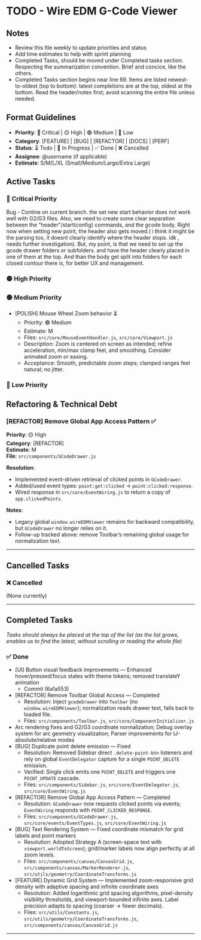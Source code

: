 # TODO - Wire EDM G-Code Viewer

## Notes
- Review this file weekly to update priorities and status
- Add time estimates to help with sprint planning
- Completed Tasks, should be moved under Completed tasks section. Respecting the summarization convention. Brief and concice, like the others.
- Completed Tasks section begins near line 69. Items are listed newest-to-oldest (top to bottom): latest completions are at the top, oldest at the bottom. Read the header/notes first; avoid scanning the entire file unless needed.

## Format Guidelines
- **Priority**: 🔴 Critical | 🟡 High | 🟢 Medium | 🔵 Low
- **Category**: [FEATURE] | [BUG] | [REFACTOR] | [DOCS] | [PERF]
- **Status**: ⏳ Todo | 🔄 In Progress | ✅ Done | ❌ Cancelled
- **Assignee**: @username (if applicable)
- **Estimate**: S/M/L/XL (Small/Medium/Large/Extra Large)

## Active Tasks

### 🔴 Critical Priority

Bug - Contine on current branch. the set new start behavior does not work well with G2/G3 files. Also, we need to create some clear separation between the "header"/start(config) commands, and the gcode body. Right now when setting new point, the header also gets moved.( i think it might be the parsing too, it doesnt clearly identify where the header stops. idk , needs further investigation). But, my point, is that we need to set up the gcode drawer folders or subfolders. and have the header clearly placed in one of them at the top. And than the body get split into folders for each closed contour there is, for better UX and management.

### 🟡 High Priority

<!-- none currently -->

### 🟢 Medium Priority


- [POLISH] Mouse Wheel Zoom behavior ⏳
  - Priority: 🟢 Medium
   - Estimate: M
  - Files: `src/core/MouseEventHandler.js`, `src/core/Viewport.js`
  - Description: Zoom is centered on screen as intended; refine acceleration, min/max clamp feel, and smoothing. Consider animated zoom or easing.
  - Acceptance: Smooth, predictable zoom steps; clamped ranges feel natural; no jitter.

### 🔵 Low Priority


## Refactoring & Technical Debt

### [REFACTOR] Remove Global App Access Pattern ✅
**Priority**: 🟡 High  
**Category**: [REFACTOR]  
**Estimate**: M  
**File**: `src/components/GCodeDrawer.js`

**Resolution**:
- Implemented event-driven retrieval of clicked points in `GCodeDrawer`.
- Added/used event types: `point:get:clicked` → `point:clicked:response`.
- Wired response in `src/core/EventWiring.js` to return a copy of `app.clickedPoints`.

**Notes**:
- Legacy global `window.wireEDMViewer` remains for backward compatibility, but `GCodeDrawer` no longer relies on it.
- Follow-up tracked above: remove Toolbar’s remaining global usage for normalization text.

---
## Cancelled Tasks

### ❌ Cancelled
(None currently)

---

## Completed Tasks
*Tasks should always be placed at the top of the list (as the list grows, enables us to find the latest, without scrolling or reading the whole file)*
### ✅ Done
- [UI] Button visual feedback improvements — Enhanced hover/pressed/focus states with theme tokens; removed translateY animation 
  - Commit (6a1a553)
- [REFACTOR] Remove Toolbar Global Access — Completed
  - Resolution: Inject `gcodeDrawer` into `Toolbar` (no `window.wireEDMViewer`); normalization reads drawer text, falls back to loaded file.
  - Files: `src/components/Toolbar.js`, `src/core/ComponentInitializer.js`
- Arc rendering fixes and G2/G3 coordinate normalization; Debug overlay system for arc geometry visualization; Parser improvements for IJ-absolute/relative modes
- [BUG] Duplicate point delete emission — Fixed
  - Resolution: Removed Sidebar direct `.delete-point-btn` listeners and rely on global `EventDelegator` capture for a single `POINT_DELETE` emission.
  - Verified: Single click emits one `POINT_DELETE` and triggers one `POINT_UPDATE` cascade.
  - Files: `src/components/Sidebar.js`, `src/core/EventDelegator.js`, `src/core/EventWiring.js`
- [REFACTOR] Remove Global App Access Pattern — Completed
  - Resolution: `GCodeDrawer` now requests clicked points via events; `EventWiring` responds with `POINT_CLICKED_RESPONSE`.
  - Files: `src/components/GCodeDrawer.js`, `src/core/events/EventTypes.js`, `src/core/EventWiring.js`
- [BUG] Text Rendering System — Fixed coordinate mismatch for grid labels and point markers
  - Resolution: Adopted Strategy A (screen-space text with `viewport.worldToScreen`); grid/marker labels now align perfectly at all zoom levels.
  - Files: `src/components/canvas/CanvasGrid.js`, `src/components/canvas/MarkerRenderer.js`, `src/utils/geometry/CoordinateTransforms.js`
- [FEATURE] Dynamic Grid System — Implemented zoom-responsive grid density with adaptive spacing and infinite coordinate axes
  - Resolution: Added logarithmic grid spacing algorithms, pixel-density visibility thresholds, and viewport-bounded infinite axes. Label precision adapts to spacing (coarser → fewer decimals).
  - Files: `src/utils/Constants.js`, `src/utils/geometry/CoordinateTransforms.js`, `src/components/canvas/CanvasGrid.js`

---
